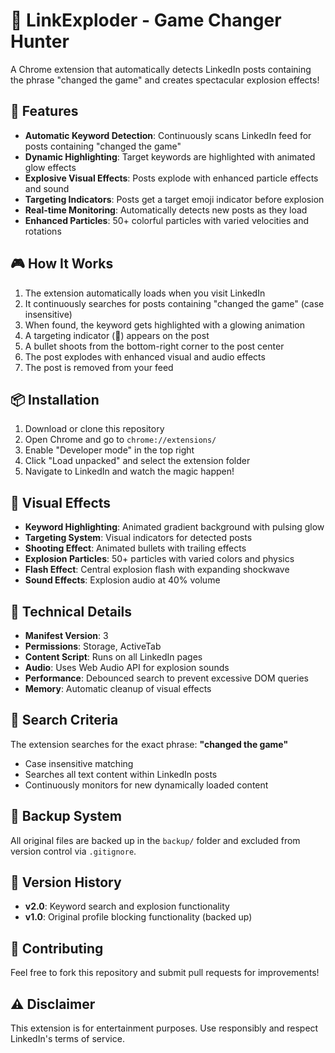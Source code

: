 # 🎯 LinkExploder - Game Changer Hunter

A Chrome extension that automatically detects LinkedIn posts containing the phrase "changed the game" and creates spectacular explosion effects!

## 🚀 Features

- **Automatic Keyword Detection**: Continuously scans LinkedIn feed for posts containing "changed the game"
- **Dynamic Highlighting**: Target keywords are highlighted with animated glow effects
- **Explosive Visual Effects**: Posts explode with enhanced particle effects and sound
- **Targeting Indicators**: Posts get a target emoji indicator before explosion
- **Real-time Monitoring**: Automatically detects new posts as they load
- **Enhanced Particles**: 50+ colorful particles with varied velocities and rotations

## 🎮 How It Works

1. The extension automatically loads when you visit LinkedIn
2. It continuously searches for posts containing "changed the game" (case insensitive)
3. When found, the keyword gets highlighted with a glowing animation
4. A targeting indicator (🎯) appears on the post
5. A bullet shoots from the bottom-right corner to the post center
6. The post explodes with enhanced visual and audio effects
7. The post is removed from your feed

## 📦 Installation

1. Download or clone this repository
2. Open Chrome and go to `chrome://extensions/`
3. Enable "Developer mode" in the top right
4. Click "Load unpacked" and select the extension folder
5. Navigate to LinkedIn and watch the magic happen!

## 🎨 Visual Effects

- **Keyword Highlighting**: Animated gradient background with pulsing glow
- **Targeting System**: Visual indicators for detected posts
- **Shooting Effect**: Animated bullets with trailing effects
- **Explosion Particles**: 50+ particles with varied colors and physics
- **Flash Effect**: Central explosion flash with expanding shockwave
- **Sound Effects**: Explosion audio at 40% volume

## 🔧 Technical Details

- **Manifest Version**: 3
- **Permissions**: Storage, ActiveTab
- **Content Script**: Runs on all LinkedIn pages
- **Audio**: Uses Web Audio API for explosion sounds
- **Performance**: Debounced search to prevent excessive DOM queries
- **Memory**: Automatic cleanup of visual effects

## 🎯 Search Criteria

The extension searches for the exact phrase: **"changed the game"**
- Case insensitive matching
- Searches all text content within LinkedIn posts
- Continuously monitors for new dynamically loaded content

## 📁 Backup System

All original files are backed up in the `backup/` folder and excluded from version control via `.gitignore`.

## 🔄 Version History

- **v2.0**: Keyword search and explosion functionality
- **v1.0**: Original profile blocking functionality (backed up)

## 🤝 Contributing

Feel free to fork this repository and submit pull requests for improvements!

## ⚠️ Disclaimer

This extension is for entertainment purposes. Use responsibly and respect LinkedIn's terms of service. 